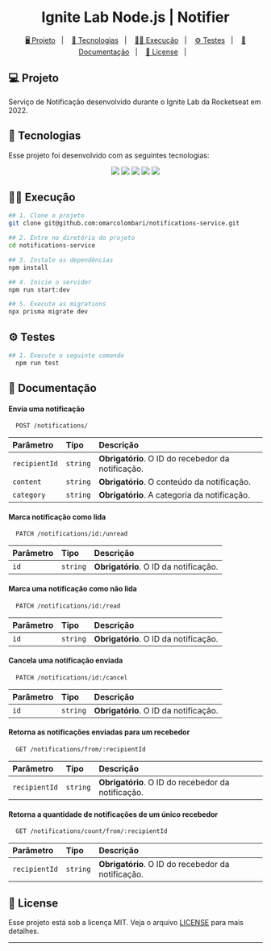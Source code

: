 <h1 align="center">
  Ignite Lab Node.js | Notifier
</h1>

<p align="center">
  <a href="#-projeto">🖥️ Projeto</a>&nbsp;&nbsp;&nbsp;|&nbsp;&nbsp;&nbsp;
  <a href="#-tecnologias">🚀 Tecnologias</a>&nbsp;&nbsp;&nbsp;|&nbsp;&nbsp;&nbsp;
  <a href="#-execucao">👨‍💻 Execução</a>&nbsp;&nbsp;&nbsp;|&nbsp;&nbsp;&nbsp;
  <a href="#-testes">⚙ Testes</a>&nbsp;&nbsp;&nbsp;|&nbsp;&nbsp;&nbsp;
  <a href="#-documentacao">📄 Documentação</a>&nbsp;&nbsp;&nbsp;|&nbsp;&nbsp;&nbsp;
  <a href="#-license">📝 License</a>&nbsp;&nbsp;&nbsp;|&nbsp;&nbsp;&nbsp;
</p>


## 💻 Projeto

Serviço de Notificação desenvolvido durante o Ignite Lab da Rocketseat em 2022. 

## 🚀 Tecnologias

Esse projeto foi desenvolvido com as seguintes tecnologias:

<p align="center">
    <img src="https://img.shields.io/badge/node.js-6DA55F?style=for-the-badge&logo=node.js&logoColor=white">
    <img src="https://img.shields.io/badge/nestjs-%23E0234E.svg?style=for-the-badge&logo=nestjs&logoColor=white">
    <img src="https://img.shields.io/badge/Prisma-3982CE?style=for-the-badge&logo=Prisma&logoColor=white">
    <img src="https://img.shields.io/badge/-jest-%23C21325?style=for-the-badge&logo=jest&logoColor=white">
    <img src="https://img.shields.io/badge/typescript-%23007ACC.svg?style=for-the-badge&logo=typescript&logoColor=white">
</p>

## 👨‍💻 Execução

```bash
## 1. Clone o projeto
git clone git@github.com:omarcolombari/notifications-service.git

## 2. Entre no diretório do projeto
cd notifications-service

## 3. Instale as dependências
npm install

## 4. Inicie o servidor
npm run start:dev

## 5. Execute as migrations
npx prisma migrate dev
```

## ⚙ Testes

```bash
## 1. Execute o seguinte comando
  npm run test
```

## 📄 Documentação

#### Envia uma notificação

```http
  POST /notifications/
```

| Parâmetro   | Tipo       | Descrição                                   |
| :---------- | :--------- | :------------------------------------------ |
| `recipientId` | `string` | **Obrigatório**. O ID do recebedor da notificação. |
| `content` | `string` | **Obrigatório**. O conteúdo da notificação. |
| `category` | `string` | **Obrigatório**. A categoria da notificação. |

#### Marca notificação como lida

```http
  PATCH /notifications/id:/unread
```

| Parâmetro   | Tipo       | Descrição                                   |
| :---------- | :--------- | :------------------------------------------ |
| `id` | `string` | **Obrigatório**. O ID da notificação. |

#### Marca uma notificação como não lida

```http
  PATCH /notifications/id:/read
```

| Parâmetro   | Tipo       | Descrição                                   |
| :---------- | :--------- | :------------------------------------------ |
| `id` | `string` | **Obrigatório**. O ID da notificação. |

#### Cancela uma notificação enviada

```http
  PATCH /notifications/id:/cancel
```

| Parâmetro   | Tipo       | Descrição                                   |
| :---------- | :--------- | :------------------------------------------ |
| `id` | `string` | **Obrigatório**. O ID da notificação. |


#### Retorna as notificações enviadas para um recebedor

```http
  GET /notifications/from/:recipientId
```

| Parâmetro   | Tipo       | Descrição                           |
| :---------- | :--------- | :---------------------------------- |
| `recipientId` | `string` | **Obrigatório**. O ID do recebedor da notificação. |

#### Retorna a quantidade de notificações de um único recebedor

```http
  GET /notifications/count/from/:recipientId
```

| Parâmetro   | Tipo       | Descrição                                   |
| :---------- | :--------- | :------------------------------------------ |
| `recipientId` | `string` | **Obrigatório**. O ID do recebedor da notificação. |


## 📝 License

Esse projeto está sob a licença MIT. Veja o arquivo [LICENSE](LICENSE) para mais detalhes.

---
